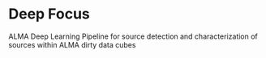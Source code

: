 # Deep Focus
ALMA Deep Learning Pipeline for source detection and characterization of sources within ALMA dirty data cubes
